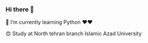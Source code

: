 ### Hi there 👋


 🌱 I’m currently learning Python ❤️❤️

 
  😍 Study at North tehran branch Islamic Azad University

